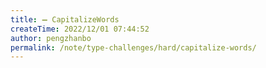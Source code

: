 ```yaml
---
title: ➖ CapitalizeWords
createTime: 2022/12/01 07:44:52
author: pengzhanbo
permalink: /note/type-challenges/hard/capitalize-words/
---
```

